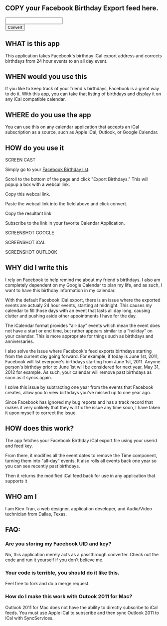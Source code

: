 
## COPY your Facebook Birthday Export feed here.

<div id='urlform'>
<form action='/form' method='post'>
<input type='text' id='url' name='url' /><br />
<input type='submit' value='Convert'>	
</form>
</div>

## WHAT is this app
This application takes Facebook's birthday iCal export address and corrects birthdays from 24 hour events to an all day event.

## WHEN would you use this
If you like to keep track of your friend's birthdays, Facebook is a great way to do it. With this app, you can take that listing of birthdays and display it on any iCal compatible calendar.

## WHERE do you use the app
You can use this on any calendar application that accepts an iCal subscription as a source, such as Apple iCal, Outlook, or Google Calendar.

## HOW do you use it

SCREEN CAST 

Simply go to your <a href='http://www.facebook.com/?sk=bd' target='_new'>Facebook Birthday list</a>.

Scroll to the bottom of the page and click "Export Birthdays."  This will popup a box with a webcal link.

Copy this webcal link.

Paste the webcal link into the field above and click convert.

Copy the resultant link

Subscribe to the link in your favorite Calendar Application.

SCREENSHOT GOOGLE

SCREENSHOT  iCAL

SCREENSHOT OUTLOOK

## WHY did I write this
I rely on Facebook to help remind me about my friend's birthdays. I also am completely dependent on my Google Calendar to plan my life, and as such, I want to have this birthday information in my calendar.

With the default Facebook iCal export, there is an issue where the exported events are actualy 24 hour events, starting at midnight. This causes my calendar to fill those days with an event that lasts all day long, causing clutter and pushing aside other appointments I have for the day.

The iCalendar format provides "all-day" events which mean the event does not have a start or end time, but rather appears similar to a "holiday" on your calendar.  This is more appropriate for things such as birthdays and anniversaries.

I also solve the issue where Facebook's feed exports birthdays starting from the current day going forward.  For example, if today is June 1st, 2011, Facebook will list everyone's birthdays starting from June 1st, 2011. Anyone person's birthday prior to June 1st will be considered for next year, May 31, 2012 for example. As such,  your calendar will remove past birthdays as soon as it syncs again.

I solve this issue by subtracting one year from the events that Facebook creates, allow you to view birthdays you've missed up to one year ago.

Since Facebook has ignored my bug reports and has a track record that makes it very unlikely that they will fix the issue any time soon, I have taken it upon myself to correct the issue.

## HOW does this work?
The app fetches your Facebook Birthday iCal export file using your userid and feed key.  

From there, it modifies all the event dates to remove the Time component, turning them into "all-day" events. It also rolls all events back one year so you can see recently past birthdays.

Then it returns the modified iCal feed back for use in any application that supports it

## WHO am I
I am Kien Tran, a web designer, application developer, and Audio/Video technician from Dallas, Texas.

## FAQ:
### Are you storing my Facebook UID and key?
No, this application merely acts as a passthrough converter.  Check out the code and run it yourself if you don't believe me.

### Your code is terrible, you should do it like this.
Feel free to fork and do a merge request.

### How do I make this work with Outook 2011 for Mac?
Outlook 2011 for Mac does not have the ability to directly subscribe to iCal feeds. You must use Apple iCal to subscribe and then sync Outlook 2011 to iCal with SyncServices.

